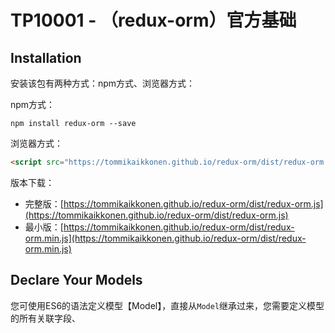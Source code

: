 # TP10001 - （redux-orm）官方基础

## Installation

安装该包有两种方式：npm方式、浏览器方式：

npm方式：

```
npm install redux-orm --save
```

浏览器方式：

```html
<script src="https://tommikaikkonen.github.io/redux-orm/dist/redux-orm.js"></script>
```

版本下载：

* 完整版：[https://tommikaikkonen.github.io/redux-orm/dist/redux-orm.js](https://tommikaikkonen.github.io/redux-orm/dist/redux-orm.js)
* 最小版：[https://tommikaikkonen.github.io/redux-orm/dist/redux-orm.min.js](https://tommikaikkonen.github.io/redux-orm/dist/redux-orm.min.js)

## Declare Your Models

您可使用ES6的语法定义模型【Model】，直接从`Model`继承过来，您需要定义模型的所有关联字段、



